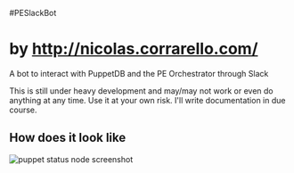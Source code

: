 #PESlackBot
# by http://nicolas.corrarello.com/

A bot to interact with PuppetDB and the PE Orchestrator through Slack

This is still under heavy development and may/may not work or even do anything at any time. Use it at your own risk.
I'll write documentation in due course.

## How does it look like
<img alt="puppet status node screenshot" src="http://g.recordit.co/D0soiMMLFQ.gif">

